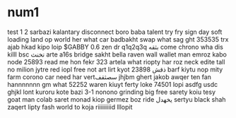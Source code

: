 # num1
test
1
2
sarbazi
kalantary
disconnect
boro baba
talent
try
fry
sign
day
soft
loading
land
op
world
her
what
car
badbakht
swap
what
sag
ght
353535
trx
ajab
hkad
kipo
loip
$GABBY 0.6
zen
dr
q1q2q3q
بثقه
come
chrono
wha
dis
killl
bsc
تخنث
arte
a16s
bridge
sakht
bella
raven
wall
wallet
man
emroz
kabo
node
25893
read me
hon
fekr
323
artela
what
riopty
har roz
neck
edite
tall
no
milion
jytre
red
iopl
free
not
art
lirt
kyot
ذقش
23898
barf
kiytu
nop
mity
farm
corono
car
need
har
vertسصثقف
jhjbm
ghert
jakob
awqer
ten
fan
hannnnnnn
gm
what
52252
waren
kiuyt
ferty
loke
74501
lopi
asdfg
usdc
ghjkl
lont
kuroru
kote
bazi
3-1
nonono
grinding
big
free
sarety
koiu
tesy
goat
man
colab
saret
monad
kiop
germez
boz
ride
یخهدل
sertyu
black
shah
zaqert
lipty
fash
world
to koja
riiiiiiiiid
lllopit

